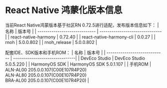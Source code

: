 # React Native 鸿蒙化版本信息
当前React Native鸿蒙版本基于社区RN 0.72.5进行适配，发布版本信息如下：
| 名称                          | 版本号                            |
| ----------------------------- | -------------------------------|
| react-native-harmony        | 0.72.40 |
| react-native-harmony-cli    | 0.0.27 |
| rnoh                          | 5.0.0.802 |
| rnoh_release                  | 5.0.0.802 |

配套IDE、SDK版本和手机ROM：
| 名称                          | 版本号                            |
| ----------------------------- | -------------------------------|
| DevEco Studio     | DevEco Studio 5.0.5.220 |
| HarmonyOS SDK     | HarmonyOS SDK 5.0.1.107 |
| 手机ROM           | ALN-AL00 205.0.0.107(C00E107R4P20) <br> ALN-AL80 205.0.0.107(C00E107R4P20) <br> BRA-AL00 205.0.0.107(C00E107R4P20) |

